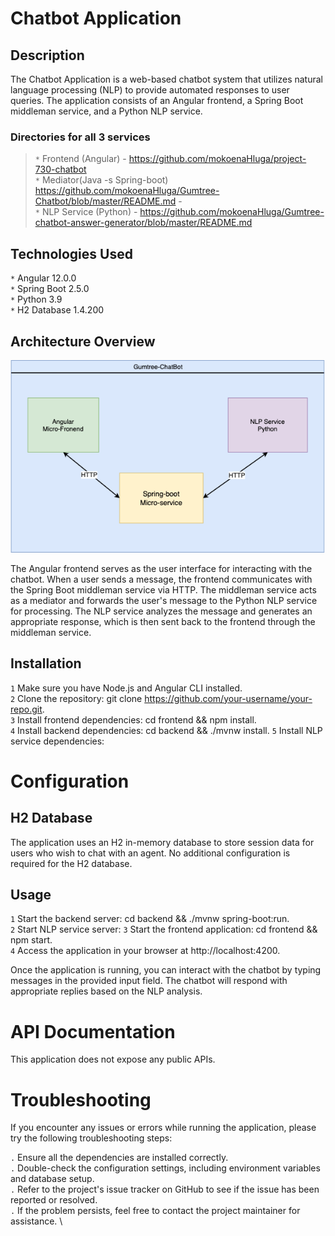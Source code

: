# Chatbot Application

## Description

The Chatbot Application is a web-based chatbot system that utilizes natural language processing (NLP) to provide automated responses to user queries. The application consists of an Angular frontend, a Spring Boot middleman service, and a Python NLP service.

### Directories for all 3 services 
>`*` Frontend (Angular) - https://github.com/mokoenaHluga/project-730-chatbot \
> `*` Mediator(Java -s Spring-boot)  https://github.com/mokoenaHluga/Gumtree-Chatbot/blob/master/README.md -\
> `*` NLP Service (Python) -	https://github.com/mokoenaHluga/Gumtree-chatbot-answer-generator/blob/master/README.md

## Technologies Used

`*` Angular 12.0.0\
`*` Spring Boot 2.5.0\
`*` Python 3.9\
`*` H2 Database 1.4.200

## Architecture Overview
![Chatbot Architecture](src/assets/images/chatbot-architecture.png)

The Angular frontend serves as the user interface for interacting with the chatbot. When a user sends a message, the frontend communicates with the Spring Boot middleman service via HTTP. The middleman service acts as a mediator and forwards the user's message to the Python NLP service for processing. The NLP service analyzes the message and generates an appropriate response, which is then sent back to the frontend through the middleman service.

## Installation

`1` Make sure you have Node.js and Angular CLI installed.\
`2` Clone the repository: git clone https://github.com/your-username/your-repo.git. \
`3` Install frontend dependencies: cd frontend && npm install. \
`4` Install backend dependencies: cd backend && ./mvnw install.
`5` Install NLP service dependencies: 

# Configuration

## H2 Database
The application uses an H2 in-memory database to store session data for users who wish to chat with an agent. No additional configuration is required for the H2 database.

## Usage

 `1` Start the backend server: cd backend && ./mvnw spring-boot:run. \
 `2` Start NLP service server: 
 `3` Start the frontend application: cd frontend && npm start. \
 `4` Access the application in your browser at http://localhost:4200. 

Once the application is running, you can interact with the chatbot by typing messages in the provided input field. The chatbot will respond with appropriate replies based on the NLP analysis.

# API Documentation

This application does not expose any public APIs.

# Troubleshooting

If you encounter any issues or errors while running the application, please try the following troubleshooting steps:

`.` Ensure all the dependencies are installed correctly. \
`.` Double-check the configuration settings, including environment variables and database setup. \
`.` Refer to the project's issue tracker on GitHub to see if the issue has been reported or resolved. \
`.` If the problem persists, feel free to contact the project maintainer for assistance. \
